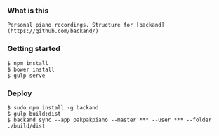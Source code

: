 
### What is this

    Personal piano recordings. Structure for [backand](https://github.com/backand/)

### Getting started

    $ npm install
    $ bower install
    $ gulp serve

### Deploy

    $ sudo npm install -g backand  
    $ gulp build:dist  
    $ backand sync --app pakpakpiano --master *** --user *** --folder ./build/dist
